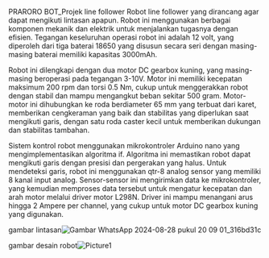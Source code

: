 PRARORO BOT_Projek line follower
Robot line follower yang dirancang agar dapat mengikuti lintasan apapun. Robot ini menggunakan berbagai komponen mekanik dan elektrik untuk menjalankan tugasnya dengan efisien. Tegangan keseluruhan operasi robot ini adalah 12 volt, yang diperoleh dari tiga baterai 18650 yang disusun secara seri dengan masing-masing baterai memiliki kapasitas 3000mAh.

Robot ini dilengkapi dengan dua motor DC gearbox kuning, yang masing-masing beroperasi pada tegangan 3-10V. Motor ini memiliki kecepatan maksimum 200 rpm dan torsi 0.5 Nm, cukup untuk menggerakkan robot dengan stabil dan mampu mengangkut beban sekitar 500 gram. Motor-motor ini dihubungkan ke roda berdiameter 65 mm yang terbuat dari karet, memberikan cengkeraman yang baik dan stabilitas yang diperlukan saat mengikuti garis, dengan satu roda caster kecil untuk memberikan dukungan dan stabilitas tambahan.

Sistem kontrol robot menggunakan mikrokontroler Arduino nano yang mengimplementasikan algoritma if. Algoritma ini memastikan robot dapat mengikuti garis dengan presisi dan pergerakan yang halus. Untuk mendeteksi garis, robot ini menggunakan qtr-8 analog sensor yang memiliki 8 kanal input analog. Sensor-sensor ini mengirimkan data ke mikrokontroler, yang kemudian memproses data tersebut untuk mengatur kecepatan dan arah motor melalui driver motor L298N. Driver ini mampu menangani arus hingga 2 Ampere per channel, yang cukup untuk motor DC gearbox kuning yang digunakan.



gambar lintasan![Gambar WhatsApp 2024-08-28 pukul 20 09 01_316bd31c](https://github.com/user-attachments/assets/fe16a085-b4d6-4cfb-9972-e34e20b5341a)

gambar desain robot![Picture1](https://github.com/user-attachments/assets/02cf36f1-d2cb-430a-ac17-17eb0015c873)

